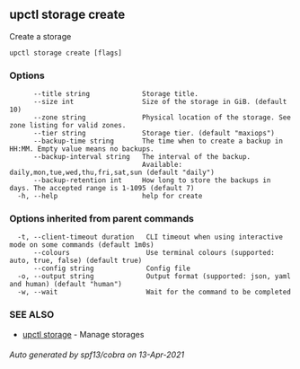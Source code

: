 ## upctl storage create

Create a storage

```
upctl storage create [flags]
```

### Options

```
      --title string             Storage title.
      --size int                 Size of the storage in GiB. (default 10)
      --zone string              Physical location of the storage. See zone listing for valid zones.
      --tier string              Storage tier. (default "maxiops")
      --backup-time string       The time when to create a backup in HH:MM. Empty value means no backups.
      --backup-interval string   The interval of the backup.
                                 Available: daily,mon,tue,wed,thu,fri,sat,sun (default "daily")
      --backup-retention int     How long to store the backups in days. The accepted range is 1-1095 (default 7)
  -h, --help                     help for create
```

### Options inherited from parent commands

```
  -t, --client-timeout duration   CLI timeout when using interactive mode on some commands (default 1m0s)
      --colours                   Use terminal colours (supported: auto, true, false) (default true)
      --config string             Config file
  -o, --output string             Output format (supported: json, yaml and human) (default "human")
  -w, --wait                      Wait for the command to be completed
```

### SEE ALSO

* [upctl storage](upctl_storage.md)	 - Manage storages

###### Auto generated by spf13/cobra on 13-Apr-2021
